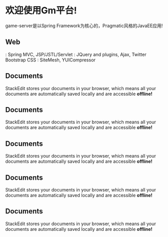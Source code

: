 欢迎使用Gm平台!
===================
game-server是以Spring Framework为核心的，Pragmatic风格的JavaEE应用!

Web
-------------

:  Spring MVC, JSP/JSTL/Servlet
:  JQuery and plugins, Ajax, Twitter Bootstrap CSS
:  SiteMesh, YUICompressor

Documents
-------------

StackEdit stores your documents in your browser, which means all your documents are automatically saved locally and are accessible **offline!**

Documents
-------------

StackEdit stores your documents in your browser, which means all your documents are automatically saved locally and are accessible **offline!**

Documents
-------------

StackEdit stores your documents in your browser, which means all your documents are automatically saved locally and are accessible **offline!**

Documents
-------------

StackEdit stores your documents in your browser, which means all your documents are automatically saved locally and are accessible **offline!**

Documents
-------------

StackEdit stores your documents in your browser, which means all your documents are automatically saved locally and are accessible **offline!**


